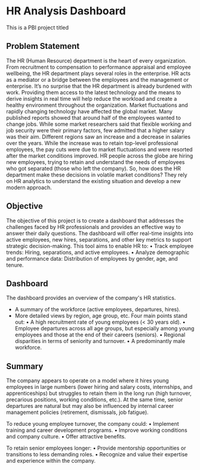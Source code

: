 # HR Analysis Dashboard
This is a PBI project titled 

## Problem Statement
The HR (Human Resource) department is the heart of every organization. From recruitment to compensation to performance appraisal and employee wellbeing, the HR department plays several roles in the enterprise. HR acts as a mediator or a bridge between the employees and the management or enterprise. It’s no surprise that the HR department is already burdened with work. Providing them access to the latest technology and the means to derive insights in real time will help reduce the workload and create a healthy environment throughout the organization.
Market fluctuations and rapidly changing technology have affected the global market. Many published reports showed that around half of the employees wanted to change jobs. While some market researchers said that flexible working and job security were their primary factors, few admitted that a higher salary was their aim.
Different regions saw an increase and a decrease in salaries over the years. While the increase was to retain top-level professional employees, the pay cuts were due to market fluctuations and were resorted after the market conditions improved. HR people across the globe are hiring new employees, trying to retain and understand the needs of employees who got separated (those who left the company).
So, how does the HR department make these decisions in volatile market conditions? They rely on HR analytics to understand the existing situation and develop a new modern approach. 

## Objective
The objective of this project is to create a dashboard that addresses the challenges faced by HR professionals and provides an effective way to answer their daily questions. The dashboard will offer real-time insights into active employees, new hires, separations, and other key metrics to support strategic decision-making.
This tool aims to enable HR to:
•	Track employee trends: Hiring, separations, and active employees.
•	Analyze demographic and performance data: Distribution of employees by gender, age, and tenure.

## Dashboard
The dashboard provides an overview of the company's HR statistics.
- A summary of the workforce (active employees, departures, hires).
- More detailed views by region, age group, etc.
Four main points stand out:
• A high recruitment rate of young employees (< 30 years old).
• Employee departures across all age groups, but especially among young employees and those at the end of their careers (seniors).
• Regional disparities in terms of seniority and turnover.
• A predominantly male workforce.

## Summary
The company appears to operate on a model where it hires young employees in large numbers (lower hiring and salary costs, internships, and apprenticeships) but struggles to retain them in the long run (high turnover, precarious positions, working conditions, etc.). At the same time, senior departures are natural but may also be influenced by internal career management policies (retirement, dismissals, job fatigue).

To reduce young employee turnover, the company could:
• Implement training and career development programs.
• Improve working conditions and company culture.
• Offer attractive benefits.

To retain senior employees longer:
• Provide mentorship opportunities or transitions to less demanding roles.
• Recognize and value their expertise and experience within the company.
